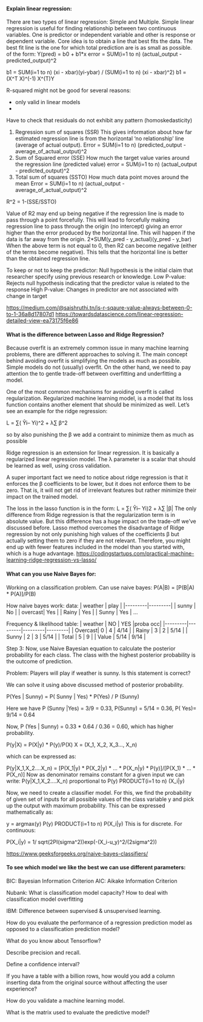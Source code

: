 #### Explain linear regression:
There are two types of linear regression: Simple and Multiple.
Simple linear regression is useful for finding relationship between two continuous variables. One is predictor or independent variable and other is response or dependent variable. Core idea is to obtain a line that best fits the data. The best fit line is the one for which
total prediction are is as small as possible.
of the form: Y(pred) = b0 + b1*x
error = SUM(i=1 to n) (actual_output - predicted_output)^2

b1 = SUM(i=1 to n) (xi - xbar)(yi-ybar) / (SUM(i=1 to n) (xi - xbar)^2)
b1 = (X^T X)^(-1) X^(T)Y

R-squared might not be good for several reasons:
- only valid in linear models
-
Have to check that residuals do not exhibit any pattern (homoskedasticity)
1. Regression sum of squares (SSR)
This gives information about how far estimated regression line is from the horizontal ‘no relationship’ line (average of actual output).
Error = SUM(i=1 to n) (predicted_output - average_of_actual_output)^2
2. Sum of Squared error (SSE)
How much the target value varies around the regression line (predicted value)
error = SUM(i=1 to n) (actual_output - predicted_output)^2
3. Total sum of squares (SSTO)
How much data point moves around the mean
Error = SUM(i=1 to n) (actual_output - average_of_actual_output)^2

R^2 = 1-(SSE/SSTO)

Value of R2 may end up being negative if the regression line is made to pass through a point forcefully. This will lead to forcefully making regression line to pass through the origin (no intercept) giving an error higher than the error produced by the horizontal line. This will happen if the data is far away from the origin.
2*SUM(y_pred - y_actual)(y_pred - y_bar)
When the above term is not equal to 0, then R2 can become negative (either of the terms become negative). This tells that the horizontal line is better than the obtained regression line.


To keep or not to keep the predictor:
Null hypothesis is the initial claim that researcher specify using previous research or knowledge.
Low P-value: Rejects null hypothesis indicating that the predictor value is related to the response
High P-value: Changes in predictor are not associated with change in target


https://medium.com/@saishruthi.tn/is-r-sqaure-value-always-between-0-to-1-36a8d17807d1
https://towardsdatascience.com/linear-regression-detailed-view-ea73175f6e86

#### What is the difference between Lasso and Ridge Regression?
Because overfit is an extremely common issue in many machine learning problems, there are different approaches to solving it. The main concept behind avoiding overfit is simplifying the models as much as possible. Simple models do not (usually) overfit. On the other hand, we need to pay attention the to gentle trade-off between overfitting and underfitting a model.

One of the most common mechanisms for avoiding overfit is called regularization. Regularized machine learning model, is a model that its loss function contains another element that should be minimized as well. Let’s see an example for the ridge regression:

L = ∑( Ŷi– Yi)^2 + λ∑ β^2

so by also punishing the β we add a contraint to minimize them as much as possible


Ridge regression is an extension for linear regression. It is basically a regularized linear regression model.
The λ parameter is a scalar that should be learned as well, using cross validation.

A super important fact we need to notice about ridge regression is that it enforces the β coefficients to be lower, but it does not enforce them to be zero. That is, it will not get rid of irrelevant features but rather minimize their impact on the trained model.

The loss in the lasso function is in the form:
L = ∑( Ŷi– Yi)2 + λ∑ |β|
The only difference from Ridge regression is that the regularization term is in absolute value. But this difference has a huge impact on the trade-off we’ve discussed before. Lasso method overcomes the disadvantage of Ridge regression by not only punishing high values of the coefficients β but actually setting them to zero if they are not relevant. Therefore, you might end up with fewer features included in the model than you started with, which is a huge advantage.
https://codingstartups.com/practical-machine-learning-ridge-regression-vs-lasso/

#### What can you use Naive Bayes for:
Working on a classification problem. Can use naive bayes:
P(A|B) = [P(B|A) * P(A)]/P(B)

How naive bayes work:
data:
| weather | play    |
|---------|---------|
| sunny   |  No     |
| overcast|  Yes    |
| Rainy   |  Yes    |
| Sunny   |  Yes    |
...

Frequency & likelihood table:
| weather |   NO    |   YES   |proba occ|
|---------|---------|---------|---------|
| Overcast|    0    |    4    |    4/14 |
| Rainy   |    3    |    2    |    5/14 |
| Sunny   |    2    |    3    |    5/14 |
| Total   |    5    |    9    |
| Value   |   5/14  |   9/14  |

Step 3: Now, use Naive Bayesian equation to calculate the posterior probability for each class. The class with the highest posterior probability is the outcome of prediction.

Problem: Players will play if weather is sunny. Is this statement is correct?

We can solve it using above discussed method of posterior probability.

P(Yes | Sunny) = P( Sunny | Yes) * P(Yes) / P (Sunny)

Here we have P (Sunny |Yes) = 3/9 = 0.33, P(Sunny) = 5/14 = 0.36, P( Yes)= 9/14 = 0.64

Now, P (Yes | Sunny) = 0.33 * 0.64 / 0.36 = 0.60, which has higher probability.


P(y|X) = P(X|y) * P(y)/P(X)
X = (X_1, X_2, X_3..., X_n)



which can be expressed as:

P(y|X_1,X_2....X_n) = [P(X_1|y) * P(X_2|y) * ... * P(X_n|y) * P(y)]/[P(X_1) * ... * P(X_n)]
Now as denominator remains constant for a given input we can write:
P(y|X_1,X_2....X_n) proportional to P(y) PRODUCT(i=1 to n) (X_i|y)

Now, we need to create a classifier model. For this, we find the probability of given set of inputs for all possible values of the class variable y and pick up the output with maximum probability. This can be expressed mathematically as:
<!-- Pick the maximum likelihood! -->

y = argmax(y) P(y) PRODUCT(i=1 to n) P(X_i|y)
This is for discrete.
For continuous:

P(X_i|y) = 1/ sqrt(2PI(sigma^2))exp(-(X_i-u_y)^2/(2sigma^2))



https://www.geeksforgeeks.org/naive-bayes-classifiers/

#### To see which model we like the best we can use different parameters:
BIC: Bayesian Information Criterion
AIC: Aikake Information Criterion




Nubank:
What is classification model capacity?
How to deal with classification model overfitting

IBM:
Difference between supervised & unsupervised learning.  

How do you evaluate the performance of a regression prediction model as opposed to a classification prediction model?

What do you know about Tensorflow?  

Describe precision and recall.  

Define a confidence interval?

If you have a table with a billion rows, how would you add a column inserting data from the original source without affecting the user experience?

How do you validate a machine learning model.  


What is the matrix used to evaluate the predictive model?
